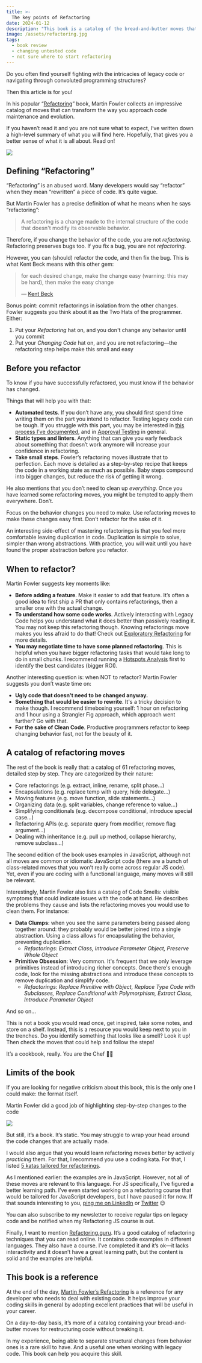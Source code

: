 ```yaml
---
title: >-
  The key points of Refactoring
date: 2024-01-12
description: "This book is a catalog of the bread-and-butter moves that can improve your coding game. Let's see what makes it a reference for any professional developer."
image: /assets/refactoring.jpg
tags:
  - book review
  - changing untested code
  - not sure where to start refactoring
---
```


Do you often find yourself fighting with the intricacies of legacy code or navigating through convoluted programming structures?

Then this article is for you!

In his popular “[Refactoring](https://refactoring.com/)” book, Martin Fowler collects an impressive catalog of moves that can transform the way you approach code maintenance and evolution.

If you haven’t read it and you are not sure what to expect, I’ve written down a high-level summary of what you will find here. Hopefully, that gives you a better sense of what it is all about. Read on!

![](/assets/refactoring.jpg)

## Defining “Refactoring”

“Refactoring” is an abused word. Many developers would say “refactor” when they mean “rewritten” a piece of code. It’s quite vague.

But Martin Fowler has a precise definition of what he means when he says “refactoring”:

> A refactoring is a change made to the internal structure of the code that doesn't modify its observable behavior.

Therefore, if you change the behavior of the code, you are not _refactoring_. Refactoring preserves bugs too. If you fix a bug, you are not _refactoring_.

However, you can (should) refactor the code, and then fix the bug. This is what Kent Beck means with this other gem:

> for each desired change, make the change easy (warning: this may be hard), then make the easy change
>
> — [Kent Beck](https://x.com/KentBeck/status/250733358307500032?s=20)

Bonus point: commit refactorings in isolation from the other changes. Fowler suggests you think about it as the Two Hats of the programmer. Either:

1. Put your _Refactoring_ hat on, and you don't change any behavior until you commit
2. Put your _Changing Code_ hat on, and you are not refactoring—the refactoring step helps make this small and easy

## Before you refactor

To know if you have successfully refactored, you must know if the behavior has changed.

Things that will help you with that:

- **Automated tests**. If you don’t have any, you should first spend time writing them on the part you intend to refactor. Testing legacy code can be tough. If you struggle with this part, you may be interested in [this process I’ve documented](https://understandlegacycode.com/blog/3-steps-to-add-tests-on-existing-code-when-you-have-short-deadlines/), and in [Approval Testing](https://understandlegacycode.com/approval-tests) in general.
- **Static types and linters**. Anything that can give you early feedback about something that doesn’t work anymore will increase your confidence in refactoring.
- **Take small steps**. Fowler’s refactoring moves illustrate that to perfection. Each move is detailed as a step-by-step recipe that keeps the code in a working state as much as possible. Baby steps compound into bigger changes, but reduce the risk of getting it wrong.

He also mentions that you don’t need to clean up _everything_. Once you have learned some refactoring moves, you might be tempted to apply them everywhere. Don’t.

Focus on the behavior changes you need to make. Use refactoring moves to make these changes easy first. Don’t refactor for the sake of it.

An interesting side-effect of mastering refactorings is that you feel more comfortable leaving duplication in code. Duplication is simple to solve, simpler than wrong abstractions. With practice, you will wait until you have found the proper abstraction before you refactor.

## When to refactor?

Martin Fowler suggests key moments like:

- **Before adding a feature**. Make it easier to add that feature. It’s often a good idea to first ship a PR that only contains refactorings, then a smaller one with the actual change.
- **To understand how some code works**. Actively interacting with Legacy Code helps you understand what it does better than passively reading it. You may not keep this refactoring though. Knowing refactorings move makes you less afraid to do that! Check out [Exploratory Refactoring](https://understandlegacycode.com/blog/demine-codebase-with-exploratory-refactoring/) for more details.
- **You may negotiate time to have some planned refactoring**. This is helpful when you have bigger refactoring tasks that would take long to do in small chunks. I recommend running a [Hotspots Analysis](https://understandlegacycode.com/blog/focus-refactoring-with-hotspots-analysis/) first to identify the best candidates (bigger ROI).

Another interesting question is: when NOT to refactor? Martin Fowler suggests you don’t waste time on:

- **Ugly code that doesn't need to be changed anyway.**
- **Something that would be easier to rewrite**. It's a tricky decision to make though. I recommend timeboxing yourself: 1 hour on refactoring and 1 hour using a Strangler Fig approach, which approach went further? Go with that.
- **For the sake of Clean Code**. Productive programmers refactor to keep changing behavior fast, not for the beauty of it.

## A catalog of refactoring moves

The rest of the book is really that: a catalog of 61 refactoring moves, detailed step by step. They are categorized by their nature:

- Core refactorings (e.g. extract, inline, rename, split phase…)
- Encapsulations (e.g. replace temp with query, hide delegate…)
- Moving features (e.g. move function, slide statements…)
- Organizing data (e.g. split variables, change reference to value…)
- Simplifying conditionals (e.g. decompose conditional, introduce special case…)
- Refactoring APIs (e.g. separate query from modifier, remove flag argument…)
- Dealing with inheritance (e.g. pull up method, collapse hierarchy, remove subclass…)

The second edition of the book uses examples in JavaScript, although not all moves are common or idiomatic JavaScript code (there are a bunch of class-related moves that you won’t really come across regular JS code). Yet, even if you are coding with a functional language, many moves will still be relevant.

Interestingly, Martin Fowler also lists a catalog of Code Smells: visible symptoms that could indicate issues with the code at hand. He describes the problems they cause and lists the refactoring moves you would use to clean them. For instance:

- **Data Clumps**: when you see the same parameters being passed along together around: they probably would be better joined into a single abstraction. Using a class allows for encapsulating the behavior, preventing duplication.
  - _Refactorings: Extract Class, Introduce Parameter Object, Preserve Whole Object_
- **Primitive Obsession**: Very common. It's frequent that we only leverage primitives instead of introducing richer concepts. Once there's enough code, look for the missing abstractions and introduce these concepts to remove duplication and simplify code.
  - _Refactorings: Replace Primitive with Object, Replace Type Code with Subclasses, Replace Conditional with Polymorphism, Extract Class, Introduce Parameter Object_

And so on…

This is not a book you would read once, get inspired, take some notes, and store on a shelf. Instead, this is a resource you would keep next to you in the trenches. Do you identify something that looks like a smell? Look it up! Then check the moves that could help and follow the steps!

It’s a cookbook, really. You are the Chef 🧑‍🍳

## Limits of the book

If you are looking for negative criticism about this book, this is the only one I could make: the format itself.

Martin Fowler did a good job of highlighting step-by-step changes to the code

![](./excerpt.png)

But still, it’s a book. It’s static. You may struggle to wrap your head around the code changes that are actually made.

I would also argue that you would learn refactoring moves better by actively _practicing_ them. For that, I recommend you use a coding kata. For that, I listed [5 katas tailored for refactorings](https://understandlegacycode.com/blog/5-coding-exercises-to-practice-refactoring-legacy-code/).

As I mentioned earlier: the examples are in JavaScript. However, not all of these moves are relevant to this language. For JS specifically, I've figured a better learning path. I’ve even started working on a refactoring course that would be tailored for JavaScript developers, but I have paused it for now. If that sounds interesting to you, [ping me on LinkedIn](https://www.linkedin.com/in/nicolas-carlo-095b243b/) or [Twitter](https://twitter.com/nicoespeon) 😉

You can also subscribe to my newsletter to receive regular tips on legacy code and be notified when my Refactoring JS course is out.

Finally, I want to mention [Refactoring.guru](https://refactoring.guru/refactoring/techniques). It’s a good catalog of refactoring techniques that you can read online. It contains code examples in different languages. They also have a course. I’ve completed it and it’s ok—it lacks interactivity and it doesn’t have a great learning path, but the content is solid and the examples are helpful.

## This book is a reference

At the end of the day, [Martin Fowler’s Refactoring](https://refactoring.com/) is a reference for any developer who needs to deal with existing code. It helps improve your coding skills in general by adopting excellent practices that will be useful in your career.

On a day-to-day basis, it’s more of a catalog containing your bread-and-butter moves for restructuring code without breaking it.

In my experience, being able to separate structural changes from behavior ones is a rare skill to have. And a useful one when working with legacy code. This book can help you acquire this skill.
